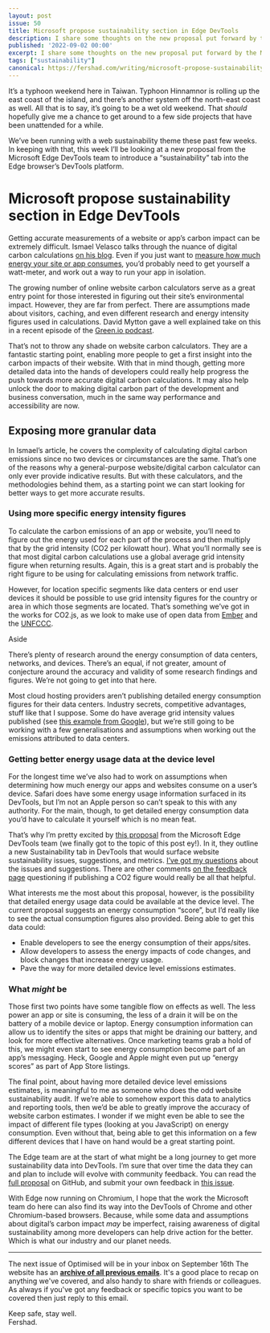 ```yaml
---
layout: post
issue: 50
title: Microsoft propose sustainability section in Edge DevTools
description: I share some thoughts on the new proposal put forward by the MS Edge DevTools team for a new “Sustainability” tab to be included in the Edge browser’s DevTools.
published: '2022-09-02 00:00'
excerpt: I share some thoughts on the new proposal put forward by the MS Edge DevTools team for a new “Sustainability” tab to be included in the Edge browser’s DevTools.
tags: ["sustainability"]
canonical: https://fershad.com/writing/microsoft-propose-sustainability-section-in-edge-devtools/
---
```

It’s a typhoon weekend here in Taiwan. Typhoon Hinnamnor is rolling up the east coast of the island, and there’s another system off the north-east coast as well. All that is to say, it’s going to be a wet old weekend. That *should* hopefully give me a chance to get around to a few side projects that have been unattended for a while.

We’ve been running with a web sustainability theme these past few weeks. In keeping with that, this week I’ll be looking at a new proposal from the Microsoft Edge DevTools team to introduce a “sustainability” tab into the Edge browser’s DevTools platform.

# Microsoft propose sustainability section in Edge DevTools

Getting accurate measurements of a website or app’s carbon impact can be extremely difficult. Ismael Velasco talks through the nuance of digital carbon calculations [on his blog](https://ismaelvelasco.dev/emissions-in-1gb). Even if you just want to [measure how much energy your site or app consumes](https://greensoftware.foundation/articles/how-to-measure-the-energy-consumption-of-your-frontend-application?utm_source=pocket_mylist), you’d probably need to get yourself a watt-meter, and work out a way to run your app in isolation.

The growing number of online website carbon calculators serve as a great entry point for those interested in figuring out their site’s environmental impact. However, they are far from perfect. There are assumptions made about visitors, caching, and even different research and energy intensity figures used in calculations. David Mytton gave a well explained take on this in a recent episode of the [Green.io podcast](https://greenio.gaelduez.com/e/5nzm9wk8-ep6-david-mytton-bringing-reliable-and-transparent-information-to-green-it). 

That’s not to throw any shade on website carbon calculators. They are a fantastic starting point, enabling more people to get a first insight into the carbon impacts of their website. With that in mind though, getting more detailed data into the hands of developers could really help progress the push towards more accurate digital carbon calculations. It may also help unlock the door to making digital carbon part of the development and business conversation, much in the same way performance and accessibility are now.

## Exposing more granular data

In Ismael’s article, he covers the complexity of calculating digital carbon emissions since no two devices or circumstances are the same. That’s one of the reasons why a general-purpose website/digital carbon calculator can only ever provide indicative results. But with these calculators, and the methodologies behind them, as a starting point we can start looking for better ways to get more accurate results.

### Using more specific energy intensity figures

To calculate the carbon emissions of an app or website, you’ll need to figure out the energy used for each part of the process and then multiply that by the grid intensity (CO2 per kilowatt hour). What you’ll normally see is that most digital carbon calculations use a global average grid intensity figure when returning results. Again, this is a great start and is probably the right figure to be using for calculating emissions from network traffic. 

However, for location specific segments like data centers or end user devices it should be possible to use grid intensity figures for the country or area in which those segments are located. That’s something we’ve got in the works for CO2.js, as we look to make use of open data from [Ember](https://www.notion.so/Microsoft-propose-sustainability-section-in-Edge-DevTools-4ca5cdd814ee42db8b5fdb0b8192e5dc) and the [UNFCCC](https://github.com/thegreenwebfoundation/co2.js/issues/97).

<div class="callout">
<p class="h3 title">Aside</p>
<div><p>There’s plenty of research around the energy consumption of data centers, networks, and devices. There’s an equal, if not greater, amount of conjecture around the accuracy and validity of some research findings and figures. We’re not going to get into that here.</p>
</div>
</div>

Most cloud hosting providers aren’t publishing detailed energy consumption figures for their data centers. Industry secrets, competitive advantages, stuff like that I suppose. Some do have average grid intensity values published (see [this example from Google](https://cloud.google.com/sustainability/region-carbon#data)), but we’re still going to be working with a few generalisations and assumptions when working out the emissions attributed to data centers.

### Getting better energy usage data at the device level

For the longest time we’ve also had to work on assumptions when determining how much energy our apps and websites consume on a user’s device. Safari does have some energy usage information surfaced in its DevTools, but I’m not an Apple person so can’t speak to this with any authority. For the main, though, to get detailed energy consumption data you’d have to calculate it yourself which is no mean feat. 

That’s why I’m pretty excited by [this proposal](https://github.com/MicrosoftEdge/DevTools/blob/main/explainers/Sustainability/explainer.md) from the Microsoft Edge DevTools team (we finally got to the topic of this post ey!). In it, they outline a new Sustainability tab in DevTools that would surface website sustainability issues, suggestions, and metrics. [I’ve got my questions](https://github.com/MicrosoftEdge/DevTools/issues/92#issuecomment-1226711956) about the issues and suggestions. There are other comments [on the feedback page](https://github.com/MicrosoftEdge/DevTools/issues/92) questioning if publishing a CO2 figure would really be all that helpful. 

What interests me the most about this proposal, however, is the possibility that detailed energy usage data could be available at the device level. The current proposal suggests an energy consumption “score”, but I’d really like to see the actual consumption figures also provided. Being able to get this data could:

- Enable developers to see the energy consumption of their apps/sites.
- Allow developers to assess the energy impacts of code changes, and block changes that increase energy usage.
- Pave the way for more detailed device level emissions estimates.

### What *might* be

Those first two points have some tangible flow on effects as well. The less power an app or site is consuming, the less of a drain it will be on the battery of a mobile device or laptop. Energy consumption information can allow us to identify the sites or apps that might be draining our battery, and look for more effective alternatives. Once marketing teams grab a hold of this, we might even start to see energy consumption become part of an app’s messaging. Heck, Google and Apple might even put up “energy scores” as part of App Store listings.

The final point, about having more detailed device level emissions estimates, is meaningful to me as someone who does the odd website sustainability audit. If we’re able to somehow export this data to analytics and reporting tools, then we’d be able to greatly improve the accuracy of website carbon estimates. I wonder if we might even be able to see the impact of different file types (looking at you JavaScript) on energy consumption. Even without that, being able to get this information on a few different devices that I have on hand would be a great starting point.

The Edge team are at the start of what might be a long journey to get more sustainability data into DevTools. I’m sure that over time the data they can and plan to include will evolve with community feedback. You can read the [full proposal](https://github.com/MicrosoftEdge/DevTools/blob/main/explainers/Sustainability/explainer.md) on GitHub, and submit your own feedback in [this issue](https://github.com/MicrosoftEdge/DevTools/issues/92). 

With Edge now running on Chromium, I hope that the work the Microsoft team do here can also find its way into the DevTools of Chrome and other Chromium-based browsers. Because, while some data and assumptions about digital’s carbon impact *may* be imperfect, raising awareness of digital sustainability among more developers can help drive action for the better. Which is what our industry and our planet needs.

***

The next issue of Optimised will be in your inbox on September 16th The website has an **[archive of all previous emails](https://optimised.email/)**. It's a good place to recap on anything we've covered, and also handy to share with friends or colleagues. As always if you've got any feedback or specific topics you want to be covered then just reply to this email.

Keep safe, stay well.  
Fershad.